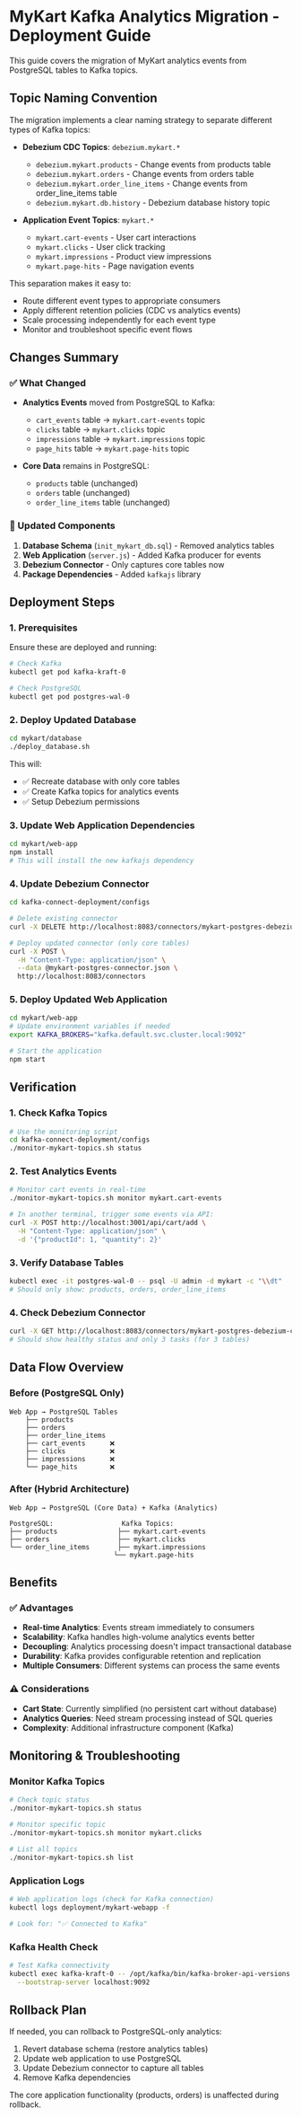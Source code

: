 # MyKart Kafka Analytics Migration - Deployment Guide

This guide covers the migration of MyKart analytics events from PostgreSQL tables to Kafka topics.

## Topic Naming Convention

The migration implements a clear naming strategy to separate different types of Kafka topics:

- **Debezium CDC Topics**: `debezium.mykart.*`
  - `debezium.mykart.products` - Change events from products table
  - `debezium.mykart.orders` - Change events from orders table  
  - `debezium.mykart.order_line_items` - Change events from order_line_items table
  - `debezium.mykart.db.history` - Debezium database history topic

- **Application Event Topics**: `mykart.*`
  - `mykart.cart-events` - User cart interactions
  - `mykart.clicks` - User click tracking
  - `mykart.impressions` - Product view impressions
  - `mykart.page-hits` - Page navigation events

This separation makes it easy to:
- Route different event types to appropriate consumers
- Apply different retention policies (CDC vs analytics events)
- Scale processing independently for each event type
- Monitor and troubleshoot specific event flows

## Changes Summary

### ✅ What Changed
- **Analytics Events** moved from PostgreSQL to Kafka:
  - `cart_events` table → `mykart.cart-events` topic
  - `clicks` table → `mykart.clicks` topic  
  - `impressions` table → `mykart.impressions` topic
  - `page_hits` table → `mykart.page-hits` topic

- **Core Data** remains in PostgreSQL:
  - `products` table (unchanged)
  - `orders` table (unchanged)
  - `order_line_items` table (unchanged)

### 🔄 Updated Components
1. **Database Schema** (`init_mykart_db.sql`) - Removed analytics tables
2. **Web Application** (`server.js`) - Added Kafka producer for events
3. **Debezium Connector** - Only captures core tables now
4. **Package Dependencies** - Added `kafkajs` library

## Deployment Steps

### 1. Prerequisites
Ensure these are deployed and running:
```bash
# Check Kafka
kubectl get pod kafka-kraft-0

# Check PostgreSQL  
kubectl get pod postgres-wal-0
```

### 2. Deploy Updated Database
```bash
cd mykart/database
./deploy_database.sh
```
This will:
- ✅ Recreate database with only core tables
- ✅ Create Kafka topics for analytics events
- ✅ Setup Debezium permissions

### 3. Update Web Application Dependencies
```bash
cd mykart/web-app
npm install
# This will install the new kafkajs dependency
```

### 4. Update Debezium Connector
```bash
cd kafka-connect-deployment/configs

# Delete existing connector
curl -X DELETE http://localhost:8083/connectors/mykart-postgres-debezium-connector

# Deploy updated connector (only core tables)
curl -X POST \
  -H "Content-Type: application/json" \
  --data @mykart-postgres-connector.json \
  http://localhost:8083/connectors
```

### 5. Deploy Updated Web Application
```bash
cd mykart/web-app
# Update environment variables if needed
export KAFKA_BROKERS="kafka.default.svc.cluster.local:9092"

# Start the application
npm start
```

## Verification

### 1. Check Kafka Topics
```bash
# Use the monitoring script
cd kafka-connect-deployment/configs
./monitor-mykart-topics.sh status
```

### 2. Test Analytics Events
```bash
# Monitor cart events in real-time
./monitor-mykart-topics.sh monitor mykart.cart-events

# In another terminal, trigger some events via API:
curl -X POST http://localhost:3001/api/cart/add \
  -H "Content-Type: application/json" \
  -d '{"productId": 1, "quantity": 2}'
```

### 3. Verify Database Tables
```bash
kubectl exec -it postgres-wal-0 -- psql -U admin -d mykart -c "\\dt"
# Should only show: products, orders, order_line_items
```

### 4. Check Debezium Connector
```bash
curl -X GET http://localhost:8083/connectors/mykart-postgres-debezium-connector/status
# Should show healthy status and only 3 tasks (for 3 tables)
```

## Data Flow Overview

### Before (PostgreSQL Only)
```
Web App → PostgreSQL Tables
    ├── products
    ├── orders  
    ├── order_line_items
    ├── cart_events      ❌ 
    ├── clicks           ❌
    ├── impressions      ❌
    └── page_hits        ❌
```

### After (Hybrid Architecture)
```
Web App → PostgreSQL (Core Data) + Kafka (Analytics)
    
PostgreSQL:                 Kafka Topics:
├── products               ├── mykart.cart-events
├── orders                 ├── mykart.clicks  
└── order_line_items       ├── mykart.impressions
                          └── mykart.page-hits
```

## Benefits

### ✅ Advantages
- **Real-time Analytics**: Events stream immediately to consumers
- **Scalability**: Kafka handles high-volume analytics events better
- **Decoupling**: Analytics processing doesn't impact transactional database
- **Durability**: Kafka provides configurable retention and replication
- **Multiple Consumers**: Different systems can process the same events

### ⚠️ Considerations  
- **Cart State**: Currently simplified (no persistent cart without database)
- **Analytics Queries**: Need stream processing instead of SQL queries
- **Complexity**: Additional infrastructure component (Kafka)

## Monitoring & Troubleshooting

### Monitor Kafka Topics
```bash
# Check topic status
./monitor-mykart-topics.sh status

# Monitor specific topic
./monitor-mykart-topics.sh monitor mykart.clicks

# List all topics
./monitor-mykart-topics.sh list
```

### Application Logs
```bash
# Web application logs (check for Kafka connection)
kubectl logs deployment/mykart-webapp -f

# Look for: "✅ Connected to Kafka"
```

### Kafka Health Check
```bash
# Test Kafka connectivity
kubectl exec kafka-kraft-0 -- /opt/kafka/bin/kafka-broker-api-versions.sh \
  --bootstrap-server localhost:9092
```

## Rollback Plan

If needed, you can rollback to PostgreSQL-only analytics:

1. Revert database schema (restore analytics tables)
2. Update web application to use PostgreSQL 
3. Update Debezium connector to capture all tables
4. Remove Kafka dependencies

The core application functionality (products, orders) is unaffected during rollback.